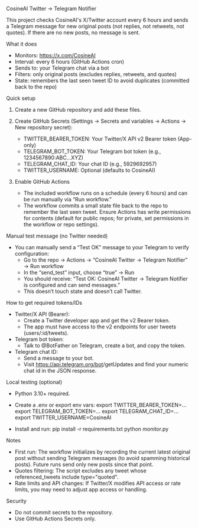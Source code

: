 CosineAI Twitter → Telegram Notifier

This project checks CosineAI's X/Twitter account every 6 hours and sends a Telegram message for new original posts (not replies, not retweets, not quotes). If there are no new posts, no message is sent.

What it does
- Monitors: https://x.com/CosineAI
- Interval: every 6 hours (GitHub Actions cron)
- Sends to: your Telegram chat via a bot
- Filters: only original posts (excludes replies, retweets, and quotes)
- State: remembers the last seen tweet ID to avoid duplicates (committed back to the repo)

Quick setup
1) Create a new GitHub repository and add these files.
2) Create GitHub Secrets (Settings → Secrets and variables → Actions → New repository secret):
   - TWITTER_BEARER_TOKEN: Your Twitter/X API v2 Bearer token (App-only)
   - TELEGRAM_BOT_TOKEN: Your Telegram bot token (e.g., 1234567890:ABC...XYZ)
   - TELEGRAM_CHAT_ID: Your chat ID (e.g., 5929692957)
   - TWITTER_USERNAME: Optional (defaults to CosineAI)

3) Enable GitHub Actions
   - The included workflow runs on a schedule (every 6 hours) and can be run manually via “Run workflow.”
   - The workflow commits a small state file back to the repo to remember the last seen tweet. Ensure Actions has write permissions for contents (default for public repos; for private, set permissions in the workflow or repo settings).

Manual test message (no Twitter needed)
- You can manually send a “Test OK” message to your Telegram to verify configuration:
  - Go to the repo → Actions → “CosineAI Twitter → Telegram Notifier” → Run workflow
  - In the “send_test” input, choose “true” → Run
  - You should receive: “Test OK: CosineAI Twitter → Telegram Notifier is configured and can send messages.”
  - This doesn’t touch state and doesn’t call Twitter.

How to get required tokens/IDs
- Twitter/X API (Bearer):
  - Create a Twitter developer app and get the v2 Bearer token.
  - The app must have access to the v2 endpoints for user tweets (users/:id/tweets).
- Telegram bot token:
  - Talk to @BotFather on Telegram, create a bot, and copy the token.
- Telegram chat ID:
  - Send a message to your bot.
  - Visit https://api.telegram.org/bot<TOKEN>/getUpdates and find your numeric chat id in the JSON response.

Local testing (optional)
- Python 3.10+ required.
- Create a .env or export env vars:
  export TWITTER_BEARER_TOKEN=...
  export TELEGRAM_BOT_TOKEN=...
  export TELEGRAM_CHAT_ID=...
  export TWITTER_USERNAME=CosineAI

- Install and run:
  pip install -r requirements.txt
  python monitor.py

Notes
- First run: The workflow initializes by recording the current latest original post without sending Telegram messages (to avoid spamming historical posts). Future runs send only new posts since that point.
- Quotes filtering: The script excludes any tweet whose referenced_tweets include type="quoted".
- Rate limits and API changes: If Twitter/X modifies API access or rate limits, you may need to adjust app access or handling.

Security
- Do not commit secrets to the repository.
- Use GitHub Actions Secrets only.